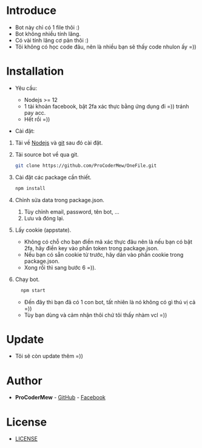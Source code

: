 # Introduce

- Bot này chỉ có 1 file thôi :)
- Bot không nhiều tính lăng.
- Có vài tính lăng cơ pản thôi :)
- Tôi không có học code đâu, nên là nhiều bạn sẽ thấy code nhulon ấy =))

# Installation

- Yêu cầu: 
	- Nodejs >= 12
	- 1 tài khoản facebook, bật 2fa xác thực bằng ứng dụng đi =)) tránh pay acc.
	- Hết rồi =))

- Cài đặt:

1. Tải về [Nodejs](https://nodejs.org/en) và [git](https://git-scm.com) sau đó cài đặt.

2. Tải source bot về qua git.
    ```sh
    git clone https://github.com/ProCoderMew/OneFile.git
    ``` 

3. Cài đặt các package cần thiết.
    ```sh
    npm install
    ```

4. Chỉnh sửa data trong package.json.
    1. Tùy chỉnh email, password, tên bot, ...
    2. Lưu và đóng lại.

5. Lấy cookie (appstate).
    - Không có chỗ cho bạn điền mã xác thực đâu nên là nếu bạn có bật 2fa, hãy điền key vào phần token trong package.json.
    - Nếu bạn có sẵn cookie từ trước, hãy dán vào phần cookie trong package.json.
    - Xong rồi thì sang bước 6 =)).

6. Chạy bot.
    ```sh
      npm start
    ```
    - Đến đây thì bạn đã có 1 con bot, tất nhiên là nó không có gì thú vị cả =))
    - Tùy bạn dùng và cảm nhận thôi chứ tôi thấy nhàm vcl =))

# Update

- Tôi sẽ còn update thêm =))    

# Author

- **ProCoderMew** - [GitHub](https://github.com/ProCoderMew) - [Facebook](https://www.facebook.com/ProCoder.Mew)

# License

- [LICENSE](LICENSE)
